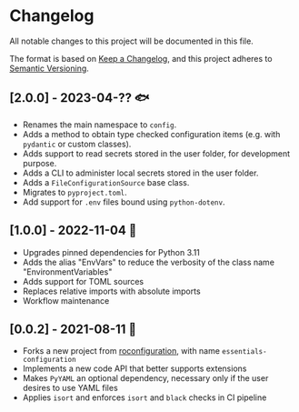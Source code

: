 # Changelog

All notable changes to this project will be documented in this file.

The format is based on [Keep a Changelog](https://keepachangelog.com/en/1.0.0/),
and this project adheres to [Semantic Versioning](https://semver.org/spec/v2.0.0.html).

## [2.0.0] - 2023-04-?? :fish:
- Renames the main namespace to `config`.
- Adds a method to obtain type checked configuration items (e.g. with `pydantic`
  or custom classes).
- Adds support to read secrets stored in the user folder, for development purpose.
- Adds a CLI to administer local secrets stored in the user folder.
- Adds a `FileConfigurationSource` base class.
- Migrates to `pyproject.toml`.
- Add support for `.env` files bound using `python-dotenv`.

## [1.0.0] - 2022-11-04 :snake:
- Upgrades pinned dependencies for Python 3.11
- Adds the alias "EnvVars" to reduce the verbosity of the class name "EnvironmentVariables"
- Adds support for TOML sources
- Replaces relative imports with absolute imports
- Workflow maintenance

## [0.0.2] - 2021-08-11 :cactus:
- Forks a new project from
  [roconfiguration](https://github.com/Neoteroi/roconfiguration), with name
  `essentials-configuration`
- Implements a new code API that better supports extensions
- Makes `PyYAML` an optional dependency, necessary only if the user desires to
  use YAML files
- Applies `isort` and enforces `isort` and `black` checks in CI pipeline
